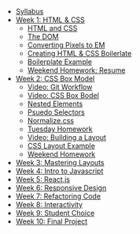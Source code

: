 * [Syllabus](README.md)
* [Week 1: HTML & CSS](week1/d01.md)
  * [HTML and CSS](week1/d04-htmlcss.md)
  * [The DOM](week1/d04-dom.md)
  * [Converting Pixels to EM](week1/d04-em-to-px.md)
  * [Creating HTML & CSS Boilerlate](week1/boilerplate.md)
  * [Boilerplate Example](week1/boilerplate-code.md)
  * [Weekend Homework: Resume](week1/hw.md)
* [Week 2: CSS Box Model](week2/README.md)
  * [Video: Git Workflow](week2/video-git.md)
  * [Video: CSS Box Bodel](week2/video-css-box-model.md)
  * [Nested Elements](week2/nested-elements.md)
  * [Psuedo Selectors](week2/psuedo-selectors.md)
  * [Normalize.css](week2/normalize.md)
  * [Tuesday Homework](week2/hw-tues.md)
  * [Video: Building a Layout](week2/video-layout.md)
  * [CSS Layout Example](week2/css-layout.md)
  * [Weekend Homework](week2/weekend-layout.md)
* [Week 3: Mastering Layouts]()
* [Week 4: Intro to Javascript]()
* [Week 5: React.js]()
* [Week 6: Responsive Design]()
* [Week 7: Refactoring Code]()
* [Week 8: Interactivity]()
* [Week 9: Student Choice]()
* [Week 10: Final Project]()